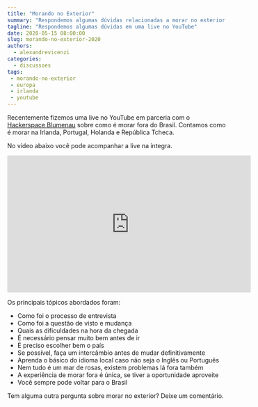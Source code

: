 ```yaml
---
title: "Morando no Exterior"
summary: "Respondemos algumas dúvidas relacionadas a morar no exterior em uma live no YouTube."
tagline: "Respondemos algumas dúvidas em uma live no YouTube"
date: 2020-05-15 08:00:00
slug: morando-no-exterior-2020
authors:
  - alexandrevicenzi
categories:
  - discussoes
tags:
 - morando-no-exterior
 - europa
 - irlanda
 - youtube
---
```


Recentemente fizemos uma live no YouTube em parceria com o [Hackerspace Blumenau](https://www.hackerspaceblumenau.org/) sobre como é morar fora do Brasil. Contamos como é morar na Irlanda, Portugal, Holanda e República Tcheca.

No vídeo abaixo você pode acompanhar a live na íntegra.

<p>
<iframe width="560"
        height="315"
        src="https://www.youtube.com/embed/IHVRjNo6fK4"
        frameborder="0"
        allow="accelerometer; autoplay; encrypted-media; gyroscope; picture-in-picture"
        allowfullscreen></iframe>
</p>

Os principais tópicos abordados foram:

* Como foi o processo de entrevista
* Como foi a questão de visto e mudança
* Quais as dificuldades na hora da chegada
* É necessário pensar muito bem antes de ir
* É preciso escolher bem o país
* Se possível, faça um intercâmbio antes de mudar definitivamente
* Aprenda o básico do idioma local caso não seja o Inglês ou Português
* Nem tudo é um mar de rosas, existem problemas lá fora também
* A experiência de morar fora é única, se tiver a oportunidade aproveite
* Você sempre pode voltar para o Brasil

Tem alguma outra pergunta sobre morar no exterior? Deixe um comentário.
